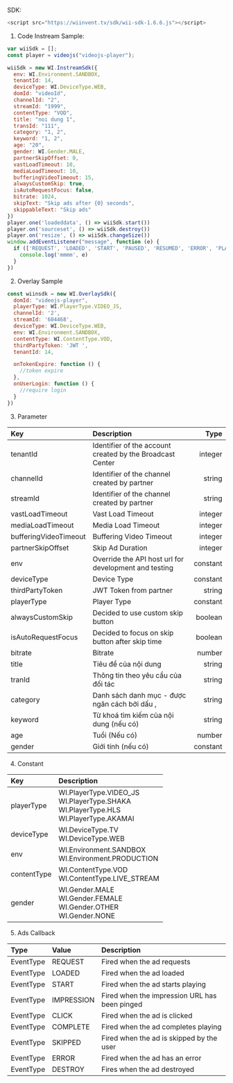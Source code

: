 SDK:

````javascript
<script src="https://wiinvent.tv/sdk/wii-sdk-1.6.6.js"></script>
````

1. Code Instream Sample:

```javascript
var wiiSdk = [];
const player = videojs("videojs-player");

wiiSdk = new WI.InstreamSdk({
  env: WI.Environment.SANDBOX,
  tenantId: 14,
  deviceType: WI.DeviceType.WEB,
  domId: "videoId",
  channelId: "2",
  streamId: "1999",
  contentType: "VOD",
  title: "noi dung 1",
  transId: "111",
  category: "1, 2",
  keyword: "1, 2",
  age: "20",
  gender: WI.Gender.MALE,
  partnerSkipOffset: 0,
  vastLoadTimeout: 10,
  mediaLoadTimeout: 10,
  bufferingVideoTimeout: 15,
  alwaysCustomSkip: true,
  isAutoRequestFocus: false,
  bitrate: 1024,
  skipText: "Skip ads after {0} seconds",
  skippableText: "Skip ads"
})
player.one('loadeddata', () => wiiSdk.start())
player.on('sourceset', () => wiiSdk.destroy())
player.on('resize', () => wiiSdk.changeSize())
window.addEventListener("message", function (e) {
  if (['REQUEST', 'LOADED', 'START', 'PAUSED', 'RESUMED', 'ERROR', 'PLAYER_ERROR', 'CLICK', 'IMPRESSION', 'SKIPPED', 'COMPLETE', 'DESTROY', 'FULLSCREEN'].includes(e.data.type)) {
    console.log('mmmm', e)
  }
})

```

2. Overlay Sample

````javascript
const wiinsdk = new WI.OverlaySdk({
  domId: "videojs-player",
  playerType: WI.PlayerType.VIDEO_JS,
  channelId: '2',
  streamId: '604468',
  deviceType: WI.DeviceType.WEB,
  env: WI.Environment.SANDBOX,
  contentType: WI.ContentType.VOD,
  thirdPartyToken: 'JWT ',
  tenantId: 14,

  onTokenExpire: function () {
    //token expire
  },
  onUserLogin: function () {
    //require login
  }
})
````

3. Parameter

| Key                   | Description                                               |     Type |
|:----------------------|:----------------------------------------------------------|---------:|
| tenantId              | Identifier of the account created by the Broadcast Center |  integer |
| channelId             | Identifier of the channel created by partner              |   string |
| streamId              | Identifier of the channel created by partner              |   string |
| vastLoadTimeout       | Vast Load Timeout                                         |  integer |
| mediaLoadTimeout      | Media Load Timeout                                        |  integer |
| bufferingVideoTimeout | Buffering Video Timeout                                   |  integer |                                  
| partnerSkipOffset     | Skip Ad Duration                                          |  integer |                                  
| env                   | Override the API host url for development and testing     | constant |
| deviceType            | Device Type                                               | constant |
| thirdPartyToken       | JWT Token from partner                                    |   string |
| playerType            | Player Type                                               | constant |
| alwaysCustomSkip      | Decided to use custom skip button                         |  boolean |
| isAutoRequestFocus    | Decided to focus on skip button after skip time           |  boolean |
| bitrate               | Bitrate                                                   |   number |
| title                   | Tiêu đề của nội dung                                    |   string |
| tranId                  | Thông tin theo yêu cẩu của đối tác                      |   string |
| category                | Danh sách danh mục - được ngăn cách bởi dấu ,           |   string |
| keyword                 | Từ khoá tìm kiếm của nội dung (nếu có)                  |   string |
| age                     | Tuổi (Nếu có)                                           |   number |
| gender                  | Giới tính (nếu có)                                      | constant |

4. Constant

| Key         | Description                                                                                      |     
|:------------|:-------------------------------------------------------------------------------------------------|
| playerType  | WI.PlayerType.VIDEO_JS <br> WI.PlayerType.SHAKA <br> WI.PlayerType.HLS <br/>WI.PlayerType.AKAMAI |  
| deviceType  | WI.DeviceType.TV <br/> WI.DeviceType.WEB                                                         |  
| env         | WI.Environment.SANDBOX <br/> WI.Environment.PRODUCTION                                           |   
| contentType | WI.ContentType.VOD <br/>WI.ContentType.LIVE_STREAM                                                | 
| gender      | WI.Gender.MALE <br/>WI.Gender.FEMALE <br/>WI.Gender.OTHER <br/>WI.Gender.NONE                    | 

5. Ads Callback

| Type      | Value      | Description                                   |
|:----------|:-----------|:----------------------------------------------|
| EventType | REQUEST    | Fired when the ad requests                    |
| EventType | LOADED     | Fired when the ad loaded                      |
| EventType | START      | Fired when the ad starts playing              |
| EventType | IMPRESSION | Fired when the impression URL has been pinged |
| EventType | CLICK      | Fired when the ad is clicked                  |
| EventType | COMPLETE   | Fired when the ad completes playing           |
| EventType | SKIPPED    | Fired when the ad is skipped by the user      |
| EventType | ERROR      | Fired when the ad has an error                |
| EventType | DESTROY    | Fires when the ad destroyed                   |

